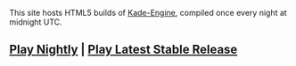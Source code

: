 This site hosts HTML5 builds of [Kade-Engine](https://github.com/KadeDev/Kade-Engine), compiled once every night at midnight UTC.

## [Play Nightly](nightly/) | [Play Latest Stable Release](stable/)
